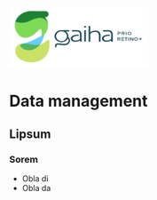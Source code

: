 [<img src="Gaiha_prio_retino_plus.png" width=250/>](https://gaiha.org/fr/prioretino/)

# Data management

## Lipsum

### Sorem

* Obla di
* Obla da


